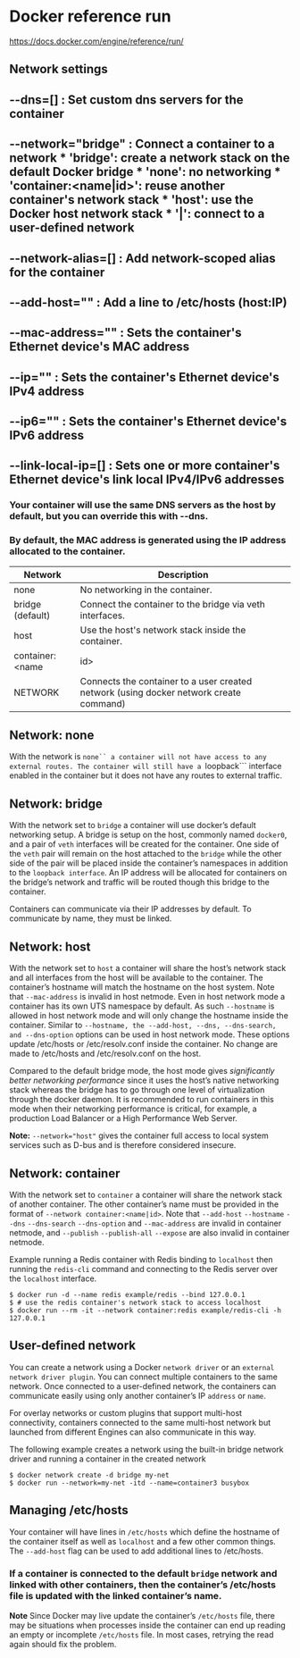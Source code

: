 # Docker reference run

https://docs.docker.com/engine/reference/run/


## Network settings

   --dns=[]           : Set custom dns servers for the container
   ---
   --network="bridge" : Connect a container to a network
                      * 'bridge': create a network stack on the default Docker bridge
                      * 'none': no networking
                      * 'container:<name|id>': reuse another container's network stack
                      * 'host': use the Docker host network stack
                      * '<network-name>|<network-id>': connect to a user-defined network
   ---
   --network-alias=[] : Add network-scoped alias for the container
   ---
   --add-host=""      : Add a line to /etc/hosts (host:IP)
   ---
   --mac-address=""   : Sets the container's Ethernet device's MAC address
   ---
   --ip=""            : Sets the container's Ethernet device's IPv4 address
   ---
   --ip6=""           : Sets the container's Ethernet device's IPv6 address
   ---
   --link-local-ip=[] : Sets one or more container's Ethernet device's link local IPv4/IPv6 addresses
   ---

### Your container will use the same DNS servers as the host by default, but you can override this with --dns.

### By default, the MAC address is generated using the IP address allocated to the container.

Network |	Description
--- | ---
none 	| No networking in the container.
bridge (default) |	Connect the container to the bridge via veth interfaces.
host 	| Use the host's network stack inside the container.
container:<name|id> |	Use the network stack of another container, specified via its name or id.
NETWORK |	Connects the container to a user created network (using docker network create command)

## Network: none

With the network is ```none`` a container will not have access to any external routes. The container will still have a ```loopback``` interface enabled in the container but it does not have any routes to external traffic.

## Network: bridge

With the network set to ```bridge``` a container will use docker’s default networking setup. A bridge is setup on the host, commonly named ```docker0```, and a pair of ```veth``` interfaces will be created for the container. One side of the ```veth``` pair will remain on the host attached to the ```bridge``` while the other side of the pair will be placed inside the container’s namespaces in addition to the ```loopback interface```. An IP address will be allocated for containers on the bridge’s network and traffic will be routed though this bridge to the container.

Containers can communicate via their IP addresses by default. To communicate by name, they must be linked.

## Network: host

With the network set to ```host``` a container will share the host’s network stack and all interfaces from the host will be available to the container. The container’s hostname will match the hostname on the host system. Note that ```--mac-address``` is invalid in host netmode. Even in host network mode a container has its own UTS namespace by default. As such ```--hostname``` is allowed in host network mode and will only change the hostname inside the container. Similar to ```--hostname, the --add-host, --dns, --dns-search, and --dns-option``` options can be used in host network mode. These options update /etc/hosts or /etc/resolv.conf inside the container. No change are made to /etc/hosts and /etc/resolv.conf on the host.

Compared to the default bridge mode, the host mode gives _significantly better networking performance_ since it uses the host’s native networking stack whereas the bridge has to go through one level of virtualization through the docker daemon. It is recommended to run containers in this mode when their networking performance is critical, for example, a production Load Balancer or a High Performance Web Server.

**Note:** ```--network="host"``` gives the container full access to local system services such as D-bus and is therefore considered insecure.

## Network: container

With the network set to ```container``` a container will share the network stack of another container. The other container’s name must be provided in the format of ```--network container:<name|id>```. Note that ```--add-host``` ```--hostname``` ```--dns``` ```--dns-search``` ```--dns-option``` and ```--mac-address``` are invalid in container netmode, and ```--publish``` ```--publish-all``` ```--expose``` are also invalid in container netmode.

Example running a Redis container with Redis binding to ```localhost``` then running the ```redis-cli``` command and connecting to the Redis server over the ```localhost``` interface.

```
$ docker run -d --name redis example/redis --bind 127.0.0.1
$ # use the redis container's network stack to access localhost
$ docker run --rm -it --network container:redis example/redis-cli -h 127.0.0.1
```


## User-defined network

You can create a network using a Docker ```network driver``` or an ```external network driver plugin```. You can connect multiple containers to the same network. Once connected to a user-defined network, the containers can communicate easily using only another container’s IP ```address``` or ```name```.

For overlay networks or custom plugins that support multi-host connectivity, containers connected to the same multi-host network but launched from different Engines can also communicate in this way.

The following example creates a network using the built-in bridge network driver and running a container in the created network

```
$ docker network create -d bridge my-net
$ docker run --network=my-net -itd --name=container3 busybox
```

## Managing /etc/hosts

Your container will have lines in ```/etc/hosts``` which define the hostname of the container itself as well as ```localhost``` and a few other common things. The ```--add-host``` flag can be used to add additional lines to /etc/hosts.


### If a container is connected to the default ```bridge``` network and linked with other containers, then the container’s /etc/hosts file is updated with the linked container’s name.

**Note** Since Docker may live update the container’s ```/etc/hosts``` file, there may be situations when processes inside the container can end up reading an empty or incomplete ```/etc/hosts``` file. In most cases, retrying the read again should fix the problem.
